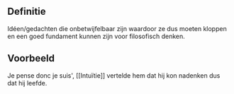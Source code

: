## Definitie
Idéen/gedachten die onbetwijfelbaar zijn waardoor ze dus moeten kloppen en een goed fundament kunnen zijn voor filosofisch denken.

## Voorbeeld
Je pense donc je suis', [[Intuïtie]] vertelde hem dat hij kon nadenken dus dat hij leefde.
